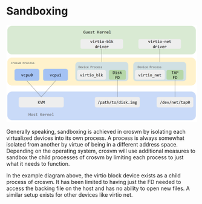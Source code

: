 # Sandboxing

<!-- Image from https://docs.google.com/presentation/d/1s6wH5L_F8NNiXls5UgWbD34jtBmijoZuiyLu76Fc2NM/edit#slide=id.g2d8628a5aae_0_0 -->

![crosvm sandboxing diagram](images/sandboxing.png)

Generally speaking, sandboxing is achieved in crosvm by isolating each virtualized devices into its
own process. A process is always somewhat isolated from another by virtue of being in a different
address space. Depending on the operating system, crosvm will use additional measures to sandbox the
child processes of crosvm by limiting each process to just what it needs to function.

In the example diagram above, the virtio block device exists as a child process of crosvm. It has
been limited to having just the FD needed to access the backing file on the host and has no ability
to open new files. A similar setup exists for other devices like virtio net.
